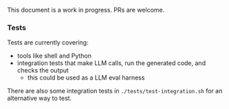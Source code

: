 This document is a work in progress. PRs are welcome.

### Tests

Tests are currently covering:

 - tools like shell and Python
 - integration tests that make LLM calls, run the generated code, and checks the output
   - this could be used as a LLM eval harness

There are also some integration tests in `./tests/test-integration.sh` for an alternative way to test.
